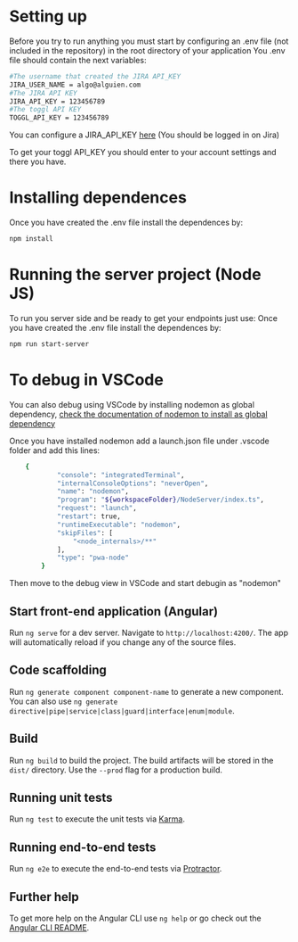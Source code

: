 # Setting up 
Before you try to run anything you must start by configuring an .env file (not included in the repository) in the root directory of your application 
You .env file should contain the next variables: 

```bash
#The username that created the JIRA API_KEY
JIRA_USER_NAME = algo@alguien.com
#The JIRA API KEY
JIRA_API_KEY = 123456789
#The toggl API KEY
TOGGL_API_KEY = 123456789

```


You can configure a JIRA_API_KEY [here](https://id.atlassian.com/manage-profile/security/api-tokens) (You should be logged in on Jira)

To get your toggl API_KEY you should enter to your account settings and there you have.


# Installing dependences
Once you have created the .env file install the dependences by: 
```bash
npm install
```


# Running the server project (Node JS)
To run you server side and be ready to get your endpoints just use: 
Once you have created the .env file install the dependences by: 
```bash
npm run start-server
```

# To debug in VSCode
You can also debug using VSCode by installing nodemon as global dependency, [check the documentation of nodemon to install as global dependency](https://www.npmjs.com/package/nodemon)

Once you have installed nodemon add a launch.json file under .vscode folder and add this lines: 
```bash
    {
            "console": "integratedTerminal",
            "internalConsoleOptions": "neverOpen",
            "name": "nodemon",
            "program": "${workspaceFolder}/NodeServer/index.ts",
            "request": "launch",
            "restart": true,
            "runtimeExecutable": "nodemon",
            "skipFiles": [
                "<node_internals>/**"
            ],
            "type": "pwa-node"
        }
```
Then move to the debug view in VSCode and start debugin as "nodemon"


## Start front-end application (Angular)

Run `ng serve` for a dev server. Navigate to `http://localhost:4200/`. The app will automatically reload if you change any of the source files.

## Code scaffolding

Run `ng generate component component-name` to generate a new component. You can also use `ng generate directive|pipe|service|class|guard|interface|enum|module`.

## Build

Run `ng build` to build the project. The build artifacts will be stored in the `dist/` directory. Use the `--prod` flag for a production build.

## Running unit tests

Run `ng test` to execute the unit tests via [Karma](https://karma-runner.github.io).

## Running end-to-end tests

Run `ng e2e` to execute the end-to-end tests via [Protractor](http://www.protractortest.org/).

## Further help

To get more help on the Angular CLI use `ng help` or go check out the [Angular CLI README](https://github.com/angular/angular-cli/blob/master/README.md).


